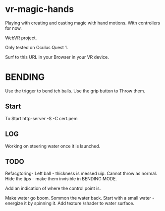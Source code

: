 # vr-magic-hands

Playing with creating and casting magic with hand motions. With controllers for now.

WebVR project.

Only tested on Oculus Quest 1.

Surf to this URL in your Browser in your VR device.

# BENDING
Use the trigger to bend teh balls.
Use the grip button to Throw them.


## Start

To Start
http-server -S -C cert.pem

## LOG

Working on steering water once it is launched.

## TODO

Refacgtoring- 
Left ball - thickness is messed uip.
Cannot throw as normal.
Hide the tips - make them invisible in BENDING MODE.

Add an indication of where the control point is.

Make water go boom.
Sommon the water back.
Start with a small water - energize it by spinning it.
Add texture /shader to water surface.
